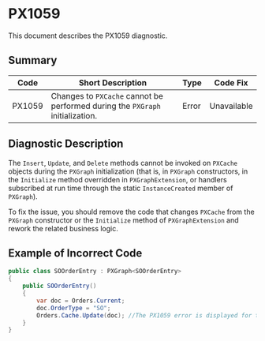 # PX1059
This document describes the PX1059 diagnostic.

## Summary

| Code   | Short Description                                                             | Type  | Code Fix    | 
| ------ | ----------------------------------------------------------------------------- | ----- | ----------- | 
| PX1059 | Changes to `PXCache` cannot be performed during the `PXGraph` initialization. | Error | Unavailable |

## Diagnostic Description
The `Insert`, `Update`, and `Delete` methods cannot be invoked on `PXCache` objects during the `PXGraph` initialization (that is, in `PXGraph` constructors, in the `Initialize` method overridden in `PXGraphExtension`, or handlers subscribed at run time through the static `InstanceCreated` member of `PXGraph`).

To fix the issue, you should remove the code that changes `PXCache` from the `PXGraph` constructor or the `Initialize` method of `PXGraphExtension` and rework the related business logic.

## Example of Incorrect Code

```C#
public class SOOrderEntry : PXGraph<SOOrderEntry>
{
    public SOOrderEntry()
    {
        var doc = Orders.Current;
        doc.OrderType = "SO";
        Orders.Cache.Update(doc); //The PX1059 error is displayed for this line.
    }
}
```